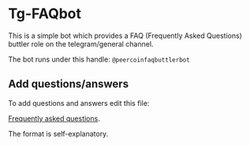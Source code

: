 # Tg-FAQbot

This is a simple bot which provides a FAQ (Frequently Asked Questions) buttler role on the telegram/general channel.

The bot runs under this handle: ```@peercoinfaqbuttlerbot```

## Add questions/answers

To add questions and answers edit this file:

[Frequently asked questions](subdirectory/faq.yml).

The format is self-explanatory.
